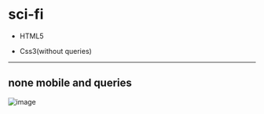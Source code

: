 # sci-fi

* HTML5

* Css3(without queries)

---

## none mobile and queries
![image](https://github.com/soorq/sci-fi/assets/123034340/40395e2c-cf8c-4748-b7fa-977973b9738b)
